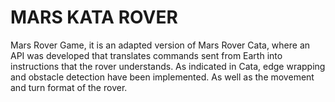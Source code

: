 # MARS KATA ROVER
Mars Rover Game, it is an adapted version of Mars Rover Cata, where an API was developed that translates commands sent from Earth into instructions that the rover understands. As indicated in Cata, edge wrapping and obstacle detection have been implemented. As well as the movement and turn format of the rover.
